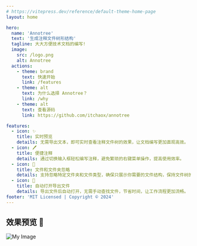 ```yaml
---
# https://vitepress.dev/reference/default-theme-home-page
layout: home

hero:
  name: 'Annotree'
  text: '生成注释文件树形结构'
  tagline: 大大方便技术文档的编写!
  image:
    src: /logo.png
    alt: Annotree
  actions:
    - theme: brand
      text: 快速开始
      link: /features
    - theme: alt
      text: 为什么选择 Annotree？
      link: /why
    - theme: alt
      text: 查看源码
      link: https://github.com/itchaox/annotree

features:
  - icon: ✨
    title: 实时预览
    details: 无需导出文本，即可实时查看注释文件树的效果，让文档编写更加直观高效。
  - icon: 🖊️
    title: 便捷注释
    details: 通过切换输入框轻松编写注释，避免繁琐的右键菜单操作，提高使用效率。
  - icon: 🚫
    title: 文件和文件夹忽略
    details: 支持忽略特定文件夹和文件类型，确保只展示你需要的文件结构，保持文件树的简洁。
  - icon: 📂
    title: 自动打开导出文件
    details: 导出文件后自动打开，无需手动查找文件，节省时间，让工作流程更加流畅。
footer: 'MIT Licensed | Copyright © 2024'
---
```


## 效果预览 🎉

![My Image](/demo.gif)

<style>
:root {
  /* 标题 */
  --vp-home-hero-name-color: transparent;
  --vp-home-hero-name-background: -webkit-linear-gradient(120deg, #9df5b9, #78d993);

    /* 图标背景 */
  --vp-home-hero-image-background-image: linear-gradient( 135deg, #9df5b9 10%, #78d993 100%);
  --vp-home-hero-image-filter: blur(150px);

    /* brand按钮 */
  --vp-button-brand-text: #253445;
  --vp-button-brand-bg: #78d993;

  --vp-button-brand-hover-text: #253445;
  --vp-button-brand-hover-bg: #9df5b9;

    --vp-button-brand-active-text: #253445;
    --vp-button-brand-active-bg: #78d993;

}
</style>
